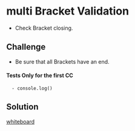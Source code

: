 # multi Bracket Validation
  - Check Bracket closing. 

## Challenge
  - Be sure that all Brackets have an end.


#### Tests Only for the first CC

      - console.log()
      
       
## Solution

[whiteboard]()

